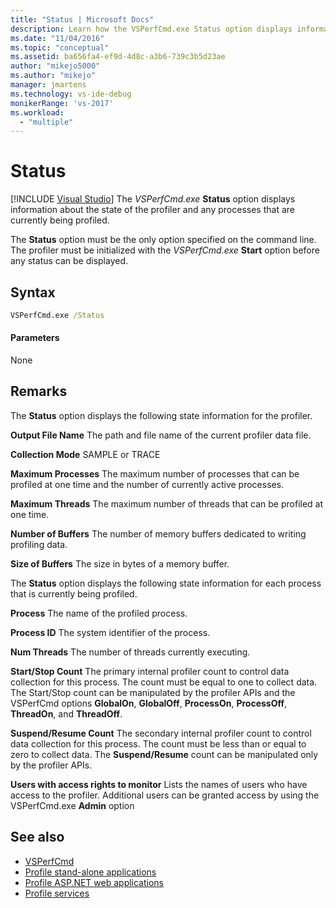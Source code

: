 ```yaml
---
title: "Status | Microsoft Docs"
description: Learn how the VSPerfCmd.exe Status option displays information about the state of the profiler and any processes that are currently being profiled.
ms.date: "11/04/2016"
ms.topic: "conceptual"
ms.assetid: ba656fa4-ef9d-4d8c-a3b6-739c3b5d23ae
author: "mikejo5000"
ms.author: "mikejo"
manager: jmartens
ms.technology: vs-ide-debug
monikerRange: 'vs-2017'
ms.workload:
  - "multiple"
---
```

# Status

 [!INCLUDE [Visual Studio](~/includes/applies-to-version/vs-windows-only.md)]
The *VSPerfCmd.exe* **Status** option displays information about the state of the profiler and any processes that are currently being profiled.

 The **Status** option must be the only option specified on the command line. The profiler must be initialized with the *VSPerfCmd.exe* **Start** option before any status can be displayed.

## Syntax

```cmd
VSPerfCmd.exe /Status
```

#### Parameters
 None

## Remarks
 The **Status** option displays the following state information for the profiler.

 **Output File Name**
 The path and file name of the current profiler data file.

 **Collection Mode**
 SAMPLE or TRACE

 **Maximum Processes**
 The maximum number of processes that can be profiled at one time and the number of currently active processes.

 **Maximum Threads**
 The maximum number of threads that can be profiled at one time.

 **Number of Buffers**
 The number of memory buffers dedicated to writing profiling data.

 **Size of Buffers**
 The size in bytes of a memory buffer.

 The **Status** option displays the following state information for each process that is currently being profiled.

 **Process**
 The name of the profiled process.

 **Process ID**
 The system identifier of the process.

 **Num Threads**
 The number of threads currently executing.

 **Start/Stop Count**
 The primary internal profiler count to control data collection for this process. The count must be equal to one to collect data. The Start/Stop count can be manipulated by the profiler APIs and the VSPerfCmd options **GlobalOn**, **GlobalOff**, **ProcessOn**, **ProcessOff**, **ThreadOn**, and **ThreadOff**.

 **Suspend/Resume Count**
 The secondary internal profiler count to control data collection for this process. The count must be less than or equal to zero to collect data. The **Suspend/Resume** count can be manipulated only by the profiler APIs.

 **Users with access rights to monitor**
 Lists the names of users who have access to the profiler. Additional users can be granted access by using the VSPerfCmd.exe **Admin** option

## See also
- [VSPerfCmd](../profiling/vsperfcmd.md)
- [Profile stand-alone applications](../profiling/command-line-profiling-of-stand-alone-applications.md)
- [Profile ASP.NET web applications](../profiling/command-line-profiling-of-aspnet-web-applications.md)
- [Profile services](../profiling/command-line-profiling-of-services.md)
